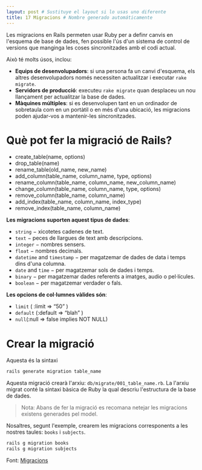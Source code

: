 ```yaml
---
layout: post # Sustituye el layout si lo usas uno diferente
title: 17 Migracions # Nombre generado automáticamente
---
```


Les migracions en Rails permeten usar Ruby per a definr canvis en l'esquema de base de dades, fen possible l'ús d'un sistema de control de versions que manginga les coses sincronitzades amb el codi actual.

Això té molts úsos, inclou:

- **Equips de desenvolupadors**: si una persona fa un canvi d'esquema, els altres desenvolupadors només necessiten actualitzar i executar `rake migrate`.
- **Servidors de producció**: executeu `rake migrate` quan desplaceu un nou llançament per actualitzar la base de dades.
- **Màquines múltiples**: si es desenvolupen tant en un ordinador de sobretaula com en un portàtil o en més d'una ubicació, les migracions poden ajudar-vos a mantenir-les sincronitzades.

# Què pot fer la migració de Rails?


- create_table(name, options)
- drop_table(name)
- rename_table(old_name, new_name)
- add_column(table_name, column_name, type, options)
- rename_column(table_name, column_name, new_column_name)
- change_column(table_name, column_name, type, options)
- remove_column(table_name, column_name)
- add_index(table_name, column_name, index_type)
- remove_index(table_name, column_name)

**Les migracions suporten aquest tipus de dades**:

- `string` − xicotetes cadenes de text.
- `text` − peces de llargues de text amb descripcions.
- `integer` − nombres sensers.
- `float` − nombres decimals.
- `datetime` and `timestamp` − per magatzemar de dades de data i temps dins d'una columna.
- `date` and `time` − per magatzemar sols de dades i temps.
- `binary` − per magatzemar dades referents a imatges, audio o pel·lícules.
- `boolean` − per magatzemar verdader o fals.

**Les opcions de col·lumnes vàlides són**:

- `limit` ( :limit => “50” )
- `default` (:default => “blah” )
- `null`(:null => false implies NOT NULL)

# Crear la migració

Aquesta és la sintaxi

```ruby
rails generate migration table_name
```

Aquesta migració crearà l'arxiu: `db/migrate/001_table_name.rb`. La l'arxiu migrat conté la sintaxi bàsica de Ruby la qual descriu l'estructura de la base de dades.

> Nota: Abans de fer la migració es recomana netejar les migracions existens generades pel model.

Nosaltres, segunt l'exemple, crearem les migracions corresponents a les nostres taules: `books` i `subjects`.

```ruby
rails g migration books
rails g migration subjects
```

Font: [Migracions](https://www.tutorialspoint.com/ruby-on-rails/rails-migrations.htm)
